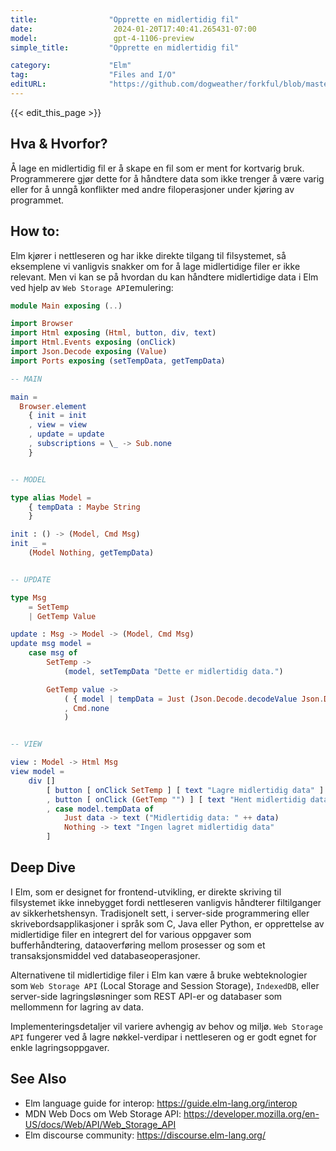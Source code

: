 ```yaml
---
title:                "Opprette en midlertidig fil"
date:                  2024-01-20T17:40:41.265431-07:00
model:                 gpt-4-1106-preview
simple_title:         "Opprette en midlertidig fil"

category:             "Elm"
tag:                  "Files and I/O"
editURL:              "https://github.com/dogweather/forkful/blob/master/content/no/elm/creating-a-temporary-file.md"
---
```


{{< edit_this_page >}}

## Hva & Hvorfor?
Å lage en midlertidig fil er å skape en fil som er ment for kortvarig bruk. Programmerere gjør dette for å håndtere data som ikke trenger å være varig eller for å unngå konflikter med andre filoperasjoner under kjøring av programmet.

## How to:
Elm kjører i nettleseren og har ikke direkte tilgang til filsystemet, så eksemplene vi vanligvis snakker om for å lage midlertidige filer er ikke relevant. Men vi kan se på hvordan du kan håndtere midlertidige data i Elm ved hjelp av `Web Storage API`emulering:

```Elm
module Main exposing (..)

import Browser
import Html exposing (Html, button, div, text)
import Html.Events exposing (onClick)
import Json.Decode exposing (Value)
import Ports exposing (setTempData, getTempData)

-- MAIN

main =
  Browser.element
    { init = init
    , view = view
    , update = update
    , subscriptions = \_ -> Sub.none
    }


-- MODEL

type alias Model =
    { tempData : Maybe String
    }

init : () -> (Model, Cmd Msg)
init _ =
    (Model Nothing, getTempData)


-- UPDATE

type Msg
    = SetTemp
    | GetTemp Value

update : Msg -> Model -> (Model, Cmd Msg)
update msg model =
    case msg of
        SetTemp ->
            (model, setTempData "Dette er midlertidig data.")

        GetTemp value ->
            ( { model | tempData = Just (Json.Decode.decodeValue Json.Decode.string value |> Result.withDefault "Ingen data") }
            , Cmd.none
            )


-- VIEW

view : Model -> Html Msg
view model =
    div []
        [ button [ onClick SetTemp ] [ text "Lagre midlertidig data" ]
        , button [ onClick (GetTemp "") ] [ text "Hent midlertidig data" ]
        , case model.tempData of
            Just data -> text ("Midlertidig data: " ++ data)
            Nothing -> text "Ingen lagret midlertidig data"
        ]
```

## Deep Dive
I Elm, som er designet for frontend-utvikling, er direkte skriving til filsystemet ikke innebygget fordi nettleseren vanligvis håndterer filtilganger av sikkerhetshensyn. Tradisjonelt sett, i server-side programmering eller skrivebordsapplikasjoner i språk som C, Java eller Python, er opprettelse av midlertidige filer en integrert del for various oppgaver som bufferhåndtering, dataoverføring mellom prosesser og som et transaksjonsmiddel ved databaseoperasjoner.

Alternativene til midlertidige filer i Elm kan være å bruke webteknologier som `Web Storage API` (Local Storage and Session Storage), `IndexedDB`, eller server-side lagringsløsninger som REST API-er og databaser som mellommenn for lagring av data.

Implementeringsdetaljer vil variere avhengig av behov og miljø. `Web Storage API` fungerer ved å lagre nøkkel-verdipar i nettleseren og er godt egnet for enkle lagringsoppgaver.

## See Also
- Elm language guide for interop: https://guide.elm-lang.org/interop
- MDN Web Docs om Web Storage API: https://developer.mozilla.org/en-US/docs/Web/API/Web_Storage_API
- Elm discourse community: https://discourse.elm-lang.org/
